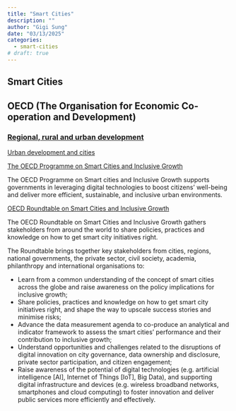```yaml
---
title: "Smart Cities"
description: ""
author: "Gigi Sung"
date: "03/13/2025"
categories:
  - smart-cities
# draft: true
---
```


## Smart Cities


## OECD (The Organisation for Economic Co-operation and Development)

### [Regional, rural and urban development](https://www.oecd.org/en/topics/regional-rural-and-urban-development.html)

[Urban development and cities](https://www.oecd.org/en/topics/urban-development.html)

[The OECD Programme on Smart Cities and Inclusive Growth](https://www.oecd.org/en/about/programmes/the-oecd-programme-on-smart-cities-and-inclusive-growth0.html)

The OECD Programme on Smart cities and Inclusive Growth supports governments in leveraging digital technologies to boost citizens’ well-being and deliver more efficient, sustainable, and inclusive urban environments.


[OECD Roundtable on Smart Cities and Inclusive Growth](https://www.oecd.org/en/about/programmes/the-oecd-programme-on-smart-cities-and-inclusive-growth0/oecd-roundtable-on-smart-cities-and-inclusive-growth.html)

The OECD Roundtable on Smart Cities and Inclusive Growth gathers stakeholders from around the world to share policies, practices and knowledge on how to get smart city initiatives right.

The Roundtable brings together key stakeholders from cities, regions, national governments, the private sector, civil society, academia, philanthropy and international organisations to:

- Learn from a common understanding of the concept of smart cities across the globe and raise awareness on the policy implications for inclusive growth;
- Share policies, practices and knowledge on how to get smart city initiatives right, and shape the way to upscale success stories and minimise risks;
- Advance the data measurement agenda to co-produce an analytical and indicator framework to assess the smart cities’ performance and their contribution to inclusive growth;
- Understand opportunities and challenges related to the disruptions of digital innovation on city governance, data ownership and disclosure, private sector participation, and citizen engagement;
- Raise awareness of the potential of digital technologies (e.g. artificial intelligence [AI], Internet of Things [IoT], Big Data), and supporting digital infrastructure and devices (e.g. wireless broadband networks, smartphones and cloud computing) to foster innovation and deliver public services more efficiently and effectively.
